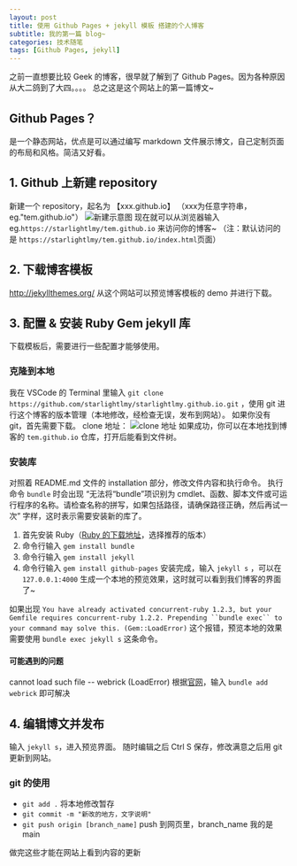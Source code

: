 ```yaml
---
layout: post
title: 使用 Github Pages + jekyll 模板 搭建的个人博客
subtitle: 我的第一篇 blog~
categories: 技术随笔
tags: [Github Pages, jekyll]
---
```

之前一直想要比较 Geek 的博客，很早就了解到了 Github Pages。因为各种原因从大二鸽到了大四。。。。
总之这是这个网站上的第一篇博文~

## Github Pages？
是一个静态网站，优点是可以通过编写 markdown 文件展示博文，自己定制页面的布局和风格。简洁又好看。

## 1. Github 上新建 repository
新建一个 repository，起名为 【xxx.github.io】  （xxx为任意字符串，eg."tem.github.io"）
![新建示意图](https://picss.sunbangyan.cn/2023/12/05/94c65151debabd6c6bb27f8bf9e2de52.jpeg)
现在就可以从浏览器输入 eg.`https://starlightlmy/tem.github.io` 来访问你的博客~ （注：默认访问的是 `https://starlightlmy/tem.github.io/index.html`页面）

## 2. 下载博客模板
http://jekyllthemes.org/
从这个网站可以预览博客模板的 demo 并进行下载。

## 3. 配置 & 安装 Ruby Gem jekyll 库
下载模板后，需要进行一些配置才能够使用。
### 克隆到本地
我在 VSCode 的 Terminal 里输入 `git clone https://github.com/starlightlmy/starlightlmy.github.io.git` ，使用 git 进行这个博客的版本管理（本地修改，经检查无误，发布到网站）。
如果你没有 git，首先需要下载。
clone 地址：
![clone 地址](https://picdl.sunbangyan.cn/2023/12/05/39fb4e4ccd931564c28e9c09f3c8cac4.jpeg)
如果成功，你可以在本地找到博客的 `tem.github.io` 仓库，打开后能看到文件树。

### 安装库
对照着 README.md 文件的 installation 部分，修改文件内容和执行命令。
执行命令 `bundle` 时会出现 “无法将“bundle”项识别为 cmdlet、函数、脚本文件或可运行程序的名称。请检查名称的拼写，如果包括路径，请确保路径正确，然后再试一次” 字样，这时表示需要安装新的库了。
1. 首先安装 Ruby（[Ruby 的下载地址](https://rubyinstaller.org/downloads/)，选择推荐的版本）
2. 命令行输入 `gem install bundle`
3. 命令行输入 `gem install jekyll`
4. 命令行输入 `gem install github-pages`
安装完成，输入 `jekyll s` ，可以在 `127.0.0.1:4000` 生成一个本地的预览效果，这时就可以看到我们博客的界面了~

如果出现 `You have already activated concurrent-ruby 1.2.3, but your Gemfile requires concurrent-ruby 1.2.2. Prepending ``bundle exec`` to your command may solve this. (Gem::LoadError)` 这个报错，预览本地的效果需要使用 `bundle exec jekyll s` 这条命令。

#### 可能遇到的问题
cannot load such file -- webrick (LoadError)
根据[官网](https://jekyllrb.com/docs/)，输入 `bundle add webrick` 即可解决

## 4. 编辑博文并发布
输入 `jekyll s`，进入预览界面。
随时编辑之后 Ctrl S 保存，修改满意之后用 git 更新到网站。
### git 的使用
* `git add .`  将本地修改暂存
* `git commit -m "新改的地方，文字说明"`
* `git push origin [branch_name]` push 到网页里，branch_name 我的是 main

做完这些才能在网站上看到内容的更新